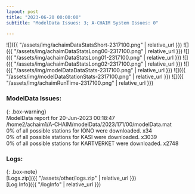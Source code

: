```yaml
---
layout: post
title: "2023-06-20 00:00:00"
subtitle: "ModelData Issues: 3; A-CHAIM System Issues: 0"

---
```


![]({{ "/assets/img/achaimDataStatsShort-2317100.png" | relative_url }})
![]({{ "/assets/img/achaimDataStatsLong00-2317100.png" | relative_url }})
![]({{ "/assets/img/achaimDataStatsLong01-2317100.png" | relative_url }})
![]({{ "/assets/img/achaimDataStatsLong02-2317100.png" | relative_url }})
![]({{ "/assets/img/modelDataDataStats-2317100.png" | relative_url }})
![]({{ "/assets/img/modelDataStationStats-2317100.png" | relative_url }})
![]({{ "/assets/img/achaimRunTime-2317100.png" | relative_url }})


### ModelData Issues:  
  
{: .box-warning}  
 ModelData report for 20-Jun-2023 00:18:47   
 /home2/achaim1/A-CHAIM/modelData/2023/171/00/modelData.mat   
 0% of all possible stations for IONO were downloaded. x34   
 0% of all possible stations for KASI were downloaded. x3039   
 0% of all possible stations for KARTVERKET were downloaded. x2748   
  


### Logs:  
  
{: .box-note}  
[Logs.zip]({{ "/assets/other/logs.zip" | relative_url }})  
[Log Info]({{ "/logInfo" | relative_url }})  
